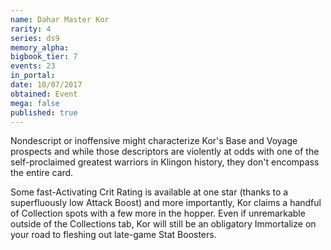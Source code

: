 ```yaml
---
name: Dahar Master Kor
rarity: 4
series: ds9
memory_alpha:
bigbook_tier: 7
events: 23
in_portal:
date: 10/07/2017
obtained: Event
mega: false
published: true
---
```


Nondescript or inoffensive might characterize Kor's Base and Voyage prospects and while those descriptors are violently at odds with one of the self-proclaimed greatest warriors in Klingon history, they don't encompass the entire card.

Some fast-Activating Crit Rating is available at one star (thanks to a superfluously low Attack Boost) and more importantly, Kor claims a handful of Collection spots with a few more in the hopper. Even if unremarkable outside of the Collections tab, Kor will still be an obligatory Immortalize on your road to fleshing out late-game Stat Boosters.
